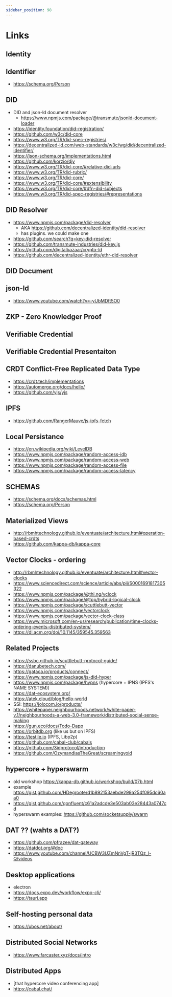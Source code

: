 ```yaml
---
sidebar_position: 98
---
```


# Links


## Identity


## Identifier

- https://schema.org/Person

## DID


- DID and json-ld document resolver
  - https://www.npmjs.com/package/@transmute/jsonld-document-loader
- https://identity.foundation/did-registration/
- https://github.com/w3c/did-core
- https://www.w3.org/TR/did-spec-registries/
- https://decentralized-id.com/web-standards/w3c/wg/did/decentralized-identifier/
- https://json-schema.org/implementations.html
- https://github.com/korzio/djv
- https://www.w3.org/TR/did-core/#relative-did-urls
- https://www.w3.org/TR/did-rubric/
- https://www.w3.org/TR/did-core/
- https://www.w3.org/TR/did-core/#extensibility
- https://www.w3.org/TR/did-core/#dfn-did-subjects
- https://www.w3.org/TR/did-spec-registries/#representations

## DID Resolver

- https://www.npmjs.com/package/did-resolver
  - AKA https://github.com/decentralized-identity/did-resolver
  - has plugins. we could make one
- https://github.com/search?q=key-did-resolver
- https://github.com/transmute-industries/did-key.js
- https://github.com/digitalbazaar/crypto-ld
- https://github.com/decentralized-identity/ethr-did-resolver


## DID Document

## json-ld

- https://www.youtube.com/watch?v=-yUbMDft5O0

## ZKP - Zero Knowledger Proof


## Verifiable Credential


## Verifiable Credential Presentaiton 


## CRDT Conflict-Free Replicated Data Type

- https://crdt.tech/implementations
- https://automerge.org/docs/hello/
- https://github.com/yjs/yjs

## IPFS

- https://github.com/RangerMauve/js-ipfs-fetch

## Local Persistance

- https://en.wikipedia.org/wiki/LevelDB
- https://www.npmjs.com/package/random-access-idb
- https://www.npmjs.com/package/random-access-web
- https://www.npmjs.com/package/random-access-file
- https://www.npmjs.com/package/random-access-latency

## SCHEMAS

- https://schema.org/docs/schemas.html
- https://schema.org/Person


## Materialized Views

- http://rbmhtechnology.github.io/eventuate/architecture.html#operation-based-crdts
- https://github.com/kappa-db/kappa-core

## Vector Clocks - ordering

- http://rbmhtechnology.github.io/eventuate/architecture.html#vector-clocks
- https://www.sciencedirect.com/science/article/abs/pii/S0001691817305322
- https://www.npmjs.com/package/@thi.ng/vclock
- https://www.npmjs.com/package/@tpp/hybrid-logical-clock
- https://www.npmjs.com/package/scuttlebutt-vector
- https://www.npmjs.com/package/vectorclock
- https://www.npmjs.com/package/vector-clock-class
- https://www.microsoft.com/en-us/research/publication/time-clocks-ordering-events-distributed-system/
- https://dl.acm.org/doi/10.1145/359545.359563

## Related Projects

- https://ssbc.github.io/scuttlebutt-protocol-guide/
- https://danubetech.com/
- https://gataca.io/products/connect/
- https://www.npmjs.com/package/js-did-hyper
- https://www.npmjs.com/package/hypns (hypercore + IPNS (IPFS's NAME SYSTEM))
- https://dat-ecosystem.org/
- https://atek.cloud/blog/hello-world
- SSI: https://jolocom.io/products/
- https://whitepaper.neighbourhoods.network/white-paper-v.1/neighbourhoods-a-web-3.0-framework/distributed-social-sense-making
- https://gun.eco/docs/Todo-Dapp
- https://orbitdb.org (like us but on IPFS)
- https://testile.io (IPFS, Libp2p)
- https://github.com/cabal-club/cabals
- https://github.com/3idprotocol/introduction
- https://github.com/OzymandiasTheGreat/screamingvoid

## hypercore + hyperswarm

- old workshop https://kappa-db.github.io/workshop/build/07b.html
- example https://gist.github.com/HDegroote/d1b892153aebde299a254f095dc60aa0
- https://gist.github.com/qonfluent/c61a2adcde3e503ab03e28443a0747cd
- hyperswarm examples: https://github.com/socketsupply/swarm

## DAT ?? (wahts a DAT?)

- https://github.com/pfrazee/dat-gateway
- https://datdot.org/#doc
- https://www.youtube.com/channel/UCBW3UZmNnVgT-jR3TQz_l-Q/videos

## Desktop applications

- electron
- https://docs.expo.dev/workflow/expo-cli/
- https://tauri.app


## Self-hosting personal data

- https://ubos.net/about/

## Distributed Social Networks

- https://www.farcaster.xyz/docs/intro

## Distributed Apps

- [that hypercore video conferencing app]
- https://cabal.chat/




